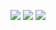 <p align="center">
    <a href="https://discord.com/users/386427041039253505"><img src="https://img.shields.io/badge/Arselis%20-7289DA.svg?&style=for-the-badge&logo=discord&logoColor=white"></a>
    <a href="https://github.com/Arselis0"><img src="https://img.shields.io/badge/Arselis%20-1d202b.svg?&style=for-the-badge&logo=github&logoColor=white"></a>
    <a href="https://discord.gg/2cQHFPmXtx"><img src="https://img.shields.io/badge/Drestis%20Support%20-7289DA.svg?&style=for-the-badge&logo=discord&logoColor=white"></a>
    </p>

